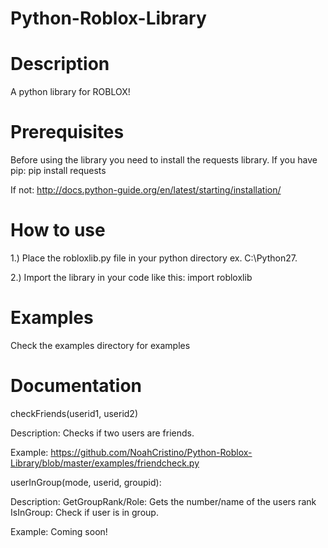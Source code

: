 # Python-Roblox-Library
# Description
A python library for ROBLOX!
# Prerequisites
Before using the library you need to install the requests library.
If you have pip: pip install requests

If not: http://docs.python-guide.org/en/latest/starting/installation/
# How to use
1.) Place the robloxlib.py file in your python directory ex. C:\Python27.

2.) Import the library in your code like this: import robloxlib
# Examples
Check the examples directory for examples
# Documentation
checkFriends(userid1, userid2)

Description: Checks if two users are friends. 

Example: https://github.com/NoahCristino/Python-Roblox-Library/blob/master/examples/friendcheck.py

userInGroup(mode, userid, groupid):

Description: GetGroupRank/Role: Gets the number/name of the users rank IsInGroup: Check if user is in group. 

Example: Coming soon!
